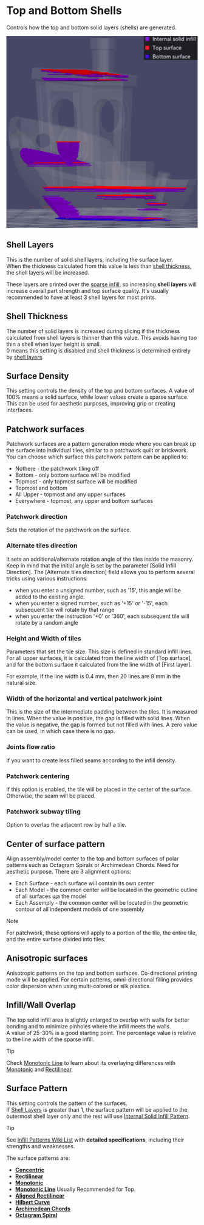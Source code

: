 # Top and Bottom Shells

Controls how the top and bottom solid layers (shells) are generated.

![top-bottom-shells](https://github.com/SoftFever/OrcaSlicer/blob/main/doc/images/top-bottom-shells/top-bottom-shells.png?raw=true)

## Shell Layers

This is the number of solid shell layers, including the surface layer.  
When the thickness calculated from this value is less than [shell thickness](#shell-thickness), the shell layers will be increased.

These layers are printed over the [sparse infill](strength_settings_infill), so increasing **shell layers** will increase overall part strength and top surface quality.
It's usually recommended to have at least 3 shell layers for most prints.

## Shell Thickness

The number of solid layers is increased during slicing if the thickness calculated from shell layers is thinner than this value. This avoids having too thin a shell when layer height is small.  
0 means this setting is disabled and shell thickness is determined entirely by [shell layers](#shell-layers).

## Surface Density

This setting controls the density of the top and bottom surfaces. A value of 100% means a solid surface, while lower values create a sparse surface.  
This can be used for aesthetic purposes, improving grip or creating interfaces.

## Patchwork surfaces

Patchwork surfaces are a pattern generation mode where you can break up the surface into individual tiles, similar to a patchwork quilt or brickwork.
You can choose which surface this patchwork pattern can be applied to:
- Nothere - the patchwork tiling off
- Bottom - only bottom surface will be modified
- Topmost - only topmost surface will be modified
- Topmost and bottom 
- All Upper - topmost and any upper surfaces
- Everywhere - topmost, any upper and bottom surfaces

### Patchwork direction

Sets the rotation of the patchwork on the surface.

### Alternate tiles direction

It sets an additional/alternate rotation angle of the tiles inside the masonry.
Keep in mind that the initial angle is set by the parameter [Solid Infill Direction].
The [Alternate tiles direction] field allows you to perform several tricks using various instructions:
- when you enter a unsigned number, such as '15', this angle will be added to the existing angle.
- when you enter a signed number, such as '+15' or '-15', each subsequent tile will rotate by that range
- when you enter the instruction '+0' or '360', each subsequent tile will rotate by a random angle

### Height and Width of tiles

Parameters that set the tile size. This size is defined in standard infill lines.
For all upper surfaces, it is calculated from the line width of [Top surface], and for the bottom surface it calculated from the line width of [First layer].

For example, if the line width is 0.4 mm, then 20 lines are 8 mm in the natural size.

### Width of the horizontal and vertical patchwork joint

This is the size of the intermediate padding between the tiles. It is measured in lines. When the value is positive, the gap is filled with solid lines. When the value is negative, the gap is formed but not filled with lines. A zero value can be used, in which case there is no gap.

### Joints flow ratio

If you want to create less filled seams according to the infill density.

### Patchwork centering

If this option is enabled, the tile will be placed in the center of the surface. Otherwise, the seam will be placed.

### Patchwork subway tiling

Option to overlap the adjacent row by half a tile.

## Сenter of surface pattern

Align assembly/model center to the top and bottom surfaces of polar patterns such as Octagram Spirals or Archimedean Chords. Need for aesthetic purpose.
There are 3 alignment options:
- Each Surface - each surface will contain its own center
- Each Model - the common center will be located in the geometric outline of all surfaces ща the model
- Each Assemply - the common center will be located in the geometric contour of all independent models of one assembly

> [!NOTE]
> For patchwork, these options will apply to a portion of the tile, the entire tile, and the entire surface divided into tiles.

## Anisotropic surfaces

Anisotropic patterns on the top and bottom surfaces.
Co-directional printing mode will be applied. For certain patterns, omni-directional filling provides color dispersion when using multi-colored or silk plastics.

## Infill/Wall Overlap

The top solid infill area is slightly enlarged to overlap with walls for better bonding and to minimize pinholes where the infill meets the walls.  
A value of 25-30% is a good starting point. The percentage value is relative to the line width of the sparse infill.

> [!TIP]
> Check [Monotonic Line](strength_settings_patterns#monotonic-line) to learn about its overlaying differences with [Monotonic](strength_settings_patterns#monotonic) and [Rectilinear](strength_settings_patterns#rectilinear).

## Surface Pattern

This setting controls the pattern of the surfaces.  
If [Shell Layers](#shell-layers) is greater than 1, the surface pattern will be applied to the outermost shell layer only and the rest will use [Internal Solid Infill Pattern](strength_settings_infill#internal-solid-infill).

> [!TIP]
> See [Infill Patterns Wiki List](strength_settings_patterns) with **detailed specifications**, including their strengths and weaknesses.

 The surface patterns are:

- **[Concentric](strength_settings_patterns#concentric)**
- **[Rectilinear](strength_settings_patterns#rectilinear)**
- **[Monotonic](strength_settings_patterns#monotonic)**
- **[Monotonic Line](strength_settings_patterns#monotonic-line)** Usually Recommended for Top.
- **[Aligned Rectilinear](strength_settings_patterns#aligned-rectilinear)**
- **[Hilbert Curve](strength_settings_patterns#hilbert-curve)**
- **[Archimedean Chords](strength_settings_patterns#archimedean-chords)**
- **[Octagram Spiral](strength_settings_patterns#octagram-spiral)**
